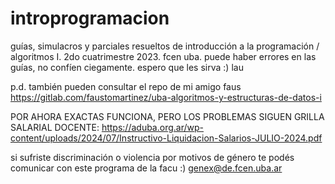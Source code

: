 # introprogramacion
guías, simulacros y parciales resueltos de introducción a la programación  / algoritmos I. 2do cuatrimestre 2023. fcen uba.
puede haber errores en las guías, no confíen ciegamente. espero que les sirva :) lau

p.d. también pueden consultar el repo de mi amigo faus https://gitlab.com/faustomartinez/uba-algoritmos-y-estructuras-de-datos-i




POR AHORA EXACTAS FUNCIONA, PERO LOS PROBLEMAS SIGUEN
GRILLA SALARIAL DOCENTE: https://aduba.org.ar/wp-content/uploads/2024/07/Instructivo-Liquidacion-Salarios-JULIO-2024.pdf

si sufriste discriminación o violencia por motivos de género te podés comunicar con este programa de la facu :) genex@de.fcen.uba.ar

